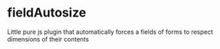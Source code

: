 # fieldAutosize
Little pure js plugin that automatically forces a fields of forms to respect dimensions of their contents
